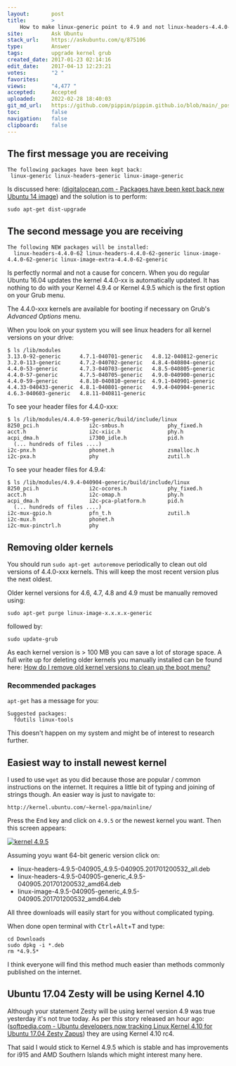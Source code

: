 ```yaml
---
layout:       post
title:        >
    How to make linux-generic point to 4.9 and not linux-headers-4.4.0-62 after kernel upgrade from 4.4 to 4.9?
site:         Ask Ubuntu
stack_url:    https://askubuntu.com/q/875106
type:         Answer
tags:         upgrade kernel grub
created_date: 2017-01-23 02:14:16
edit_date:    2017-04-13 12:23:21
votes:        "2 "
favorites:    
views:        "4,477 "
accepted:     Accepted
uploaded:     2022-02-28 18:40:03
git_md_url:   https://github.com/pippim/pippim.github.io/blob/main/_posts/2017/2017-01-23-How-to-make-linux-generic-point-to-4.9-and-not-linux-headers-4.4.0-62-after-kernel-upgrade-from-4.4-to-4.9_.md
toc:          false
navigation:   false
clipboard:    false
---
```


## The first message you are receiving

``` 
The following packages have been kept back:
 linux-generic linux-headers-generic linux-image-generic
```

Is discussed here: ([digitalocean.com - Packages have been kept back new Ubuntu 14 image][1]) and the solution is to perform:

``` 
sudo apt-get dist-upgrade
```

## The second message you are receiving

``` 
The following NEW packages will be installed:
  linux-headers-4.4.0-62 linux-headers-4.4.0-62-generic linux-image-4.4.0-62-generic linux-image-extra-4.4.0-62-generic
```

Is perfectly normal and not a cause for concern. When you do regular Ubuntu 16.04 updates the kernel 4.4.0-xx is automatically updated. It has nothing to do with your Kernel 4.9.4 or Kernel 4.9.5 which is the first option on your Grub menu.

The 4.4.0-xxx kernels are available for booting if necessary on Grub's *Advanced Options* menu.

When you look on your system you will see linux headers for all kernel versions on your drive:

``` 
$ ls /lib/modules
3.13.0-92-generic      4.7.1-040701-generic   4.8.12-040812-generic
3.2.0-113-generic      4.7.2-040702-generic   4.8.4-040804-generic
4.4.0-53-generic       4.7.3-040703-generic   4.8.5-040805-generic
4.4.0-57-generic       4.7.5-040705-generic   4.9.0-040900-generic
4.4.0-59-generic       4.8.10-040810-generic  4.9.1-040901-generic
4.4.33-040433-generic  4.8.1-040801-generic   4.9.4-040904-generic
4.6.3-040603-generic   4.8.11-040811-generic
```

To see your header files for 4.4.0-xxx:

``` 
$ ls /lib/modules/4.4.0-59-generic/build/include/linux
8250_pci.h                i2c-smbus.h              phy_fixed.h
acct.h                    i2c-xiic.h               phy.h
acpi_dma.h                i7300_idle.h             pid.h
  (... hundreds of files ....)
i2c-pnx.h                 phonet.h                 zsmalloc.h
i2c-pxa.h                 phy                      zutil.h
```

To see your header files for 4.9.4:

``` 
$ ls /lib/modules/4.9.4-040904-generic/build/include/linux
8250_pci.h                i2c-ocores.h             phy_fixed.h
acct.h                    i2c-omap.h               phy.h
acpi_dma.h                i2c-pca-platform.h       pid.h
  (... hundreds of files ....)
i2c-mux-gpio.h            pfn_t.h                  zutil.h
i2c-mux.h                 phonet.h
i2c-mux-pinctrl.h         phy
```

## Removing older kernels

You should run `sudo apt-get autoremove` periodically to clean out old versions of 4.4.0-xxx kernels. This will keep the most recent version plus the next oldest.

Older kernel versions for 4.6, 4.7, 4.8 and 4.9 must be manually removed using:

``` 
sudo apt-get purge linux-image-x.x.x.x-generic
```

followed by:

``` 
sudo update-grub
```

As each kernel version is > 100 MB you can save a lot of storage space. A full write up for deleting older kernels you manually installed can be found here: [How do I remove old kernel versions to clean up the boot menu?][2]

### Recommended packages

`apt-get` has a message for you:

``` 
Suggested packages:
  fdutils linux-tools
```

This doesn't happen on my system and might be of interest to research further.

## Easiest way to install newest kernel

I used to use `wget` as you did because those are popular / common instructions on the internet. It requires a little bit of typing and joining of strings though. An easier way is just to navigate to:

``` 
http://kernel.ubuntu.com/~kernel-ppa/mainline/
```

Press the <kbd>End</kbd> key and click on `4.9.5` or the newest kernel you want. Then this screen appears:

[![kernel 4.9.5][3]][3]

Assuming yoyu want 64-bit generic version click on:

 - linux-headers-4.9.5-040905_4.9.5-040905.201701200532_all.deb
 - linux-headers-4.9.5-040905-generic_4.9.5-040905.201701200532_amd64.deb
 - linux-image-4.9.5-040905-generic_4.9.5-040905.201701200532_amd64.deb

All three downloads will easily start for you without complicated typing.

When done open terminal with <kbd>Ctrl</kbd>+<kbd>Alt</kbd>+<kbd>T</kbd> and type:

``` 
cd Downloads
sudo dpkg -i *.deb
rm *4.9.5*
```

I think everyone will find this method much easier than methods commonly published on the internet.

## Ubuntu 17.04 Zesty will be using Kernel 4.10

Although your statement Zesty will be using kernel version 4.9 was true yesterday it's not true today. As per this story released an hour ago: ([softpedia.com - Ubuntu developers now tracking Linux Kernel 4.10 for Ubuntu 17.04 Zesty Zapus][4]) they are using Kernel 4.10 rc4.

That said I would stick to Kernel 4.9.5 which is stable and has improvements for i915 and AMD Southern Islands which might interest many here.


  [1]: https://www.digitalocean.com/community/questions/packages-have-been-kept-back-new-ubuntu-14-image
  [2]: https://askubuntu.com/questions/2793/how-do-i-remove-old-kernel-versions-to-clean-up-the-boot-menu
  [3]: https://i.stack.imgur.com/qRmNl.png
  [4]: http://news.softpedia.com/news/ubuntu-developers-now-tracking-linux-kernel-4-10-for-ubuntu-17-04-zesty-zapus-512081.shtml

